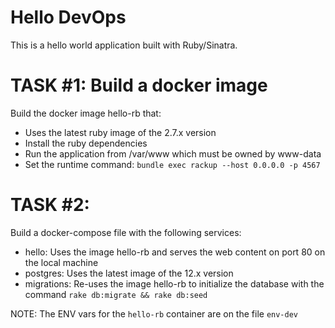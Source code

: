 # Hello DevOps
This is a hello world application built with Ruby/Sinatra.

# TASK #1: Build a docker image
Build the docker image hello-rb that:
* Uses the latest ruby image of the 2.7.x version
* Install the ruby dependencies
* Run the application from /var/www which must be owned by www-data
* Set the runtime command:
  `bundle exec rackup --host 0.0.0.0 -p 4567`

# TASK #2: 
Build a docker-compose file with the following services:
* hello: Uses the image hello-rb and serves the web content on port 80 on the local machine
* postgres: Uses the latest image of the 12.x version
* migrations: Re-uses the image hello-rb to initialize the database with the command
  `rake db:migrate && rake db:seed`

NOTE: The ENV vars for the `hello-rb` container are on the file `env-dev`
